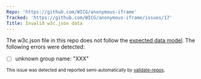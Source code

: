 ```yaml
---
Repo: 'https://github.com/WICG/anonymous-iframe'
Tracked: 'https://github.com/WICG/anonymous-iframe/issues/17'
Title: Invalid w3c.json data
---
```


The w3c.json file in this repo does not follow the [expected data model](https://w3c.github.io/w3c.json.html). The following errors were detected:
* [ ] unknown group name: "XXX"

<sub>This issue was detected and reported semi-automatically by [validate-repos](https://github.com/w3c/validate-repos/).</sub>
